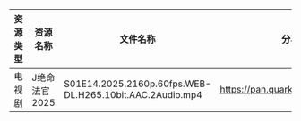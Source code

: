 | 资源类型 | 资源名称      | 文件名称                                                     | 分享链接                                | 更新时间                |
| ---- | --------- | -------------------------------------------------------- | ----------------------------------- | ------------------- |
| 电视剧  | J绝命法官2025 | S01E14.2025.2160p.60fps.WEB-DL.H265.10bit.AAC.2Audio.mp4 | https://pan.quark.cn/s/50b666fcfcd1 | 2025-10-07 12:28:47 |
